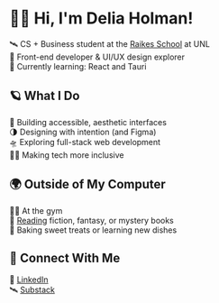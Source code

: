 # 👩‍🚀 Hi, I'm Delia Holman!

🛰️ CS + Business student at the [Raikes School](https://raikes.unl.edu/) at UNL  
💫 Front-end developer & UI/UX design explorer  
🌙 Currently learning: React and Tauri  

## 🪐 What I Do
🌠 Building accessible, aesthetic interfaces  
🌗 Designing with intention (and Figma)  
🛸 Exploring full-stack web development  
🧑‍🚀 Making tech more inclusive  

## 🌍 Outside of My Computer
🏋️‍♀️ At the gym  
📖 [Reading](goodreads.com/8lairrr) fiction, fantasy, or mystery books  
🍪 Baking sweet treats or learning new dishes  

## 📡 Connect With Me
🌠 [LinkedIn](https://linkedin.com/in/deliaholman)  
🛰️ [Substack](https://substack.com/@8lairrr/posts?utm_campaign=unknown&utm_medium=web)  
